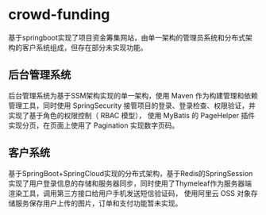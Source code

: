 # crowd-funding
基于springboot实现了项目资金筹集网站，由单一架构的管理员系统和分布式架构的客户系统组成，但存在部分未实现功能。

## 后台管理系统
  后台管理系统为基于SSM架构实现的单一架构，使用 Maven 作为构建管理和依赖管理工具，同时使用 SpringSecurity 接管项目的登录、登录检查、权限验证，并实现了基于角色的权限控制（ RBAC 模型），
使用 MyBatis 的 PageHelper 插件实现分页，在页面上使用了 Pagination 实现数字页码。
## 客户系统
基于SpringBoot+SpringCloud实现的分布式架构，基于Redis的SpringSession实现了用户登录信息的存储和服务器同步，同时使用了Thymeleaf作为服务器端渲染工具，调用第三方接口给用户手机发送短信验证码，
使用阿里云 OSS 对象存储服务保存用户上传的图片，订单和支付功能暂未实现。
